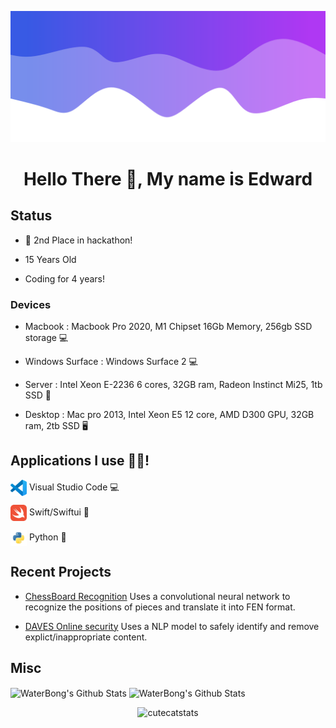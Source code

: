![Header](./header.png)

<h1 align="center"> Hello There 👋, My name is Edward </h1>

## Status

* 🌱 2nd Place in hackathon!

* 15 Years Old

* Coding for 4 years!

### Devices

* Macbook : Macbook Pro 2020, M1 Chipset 16Gb Memory, 256gb SSD storage 💻

* Windows Surface : Windows Surface 2 💻

* Server : Intel Xeon E-2236 6 cores, 32GB ram, Radeon Instinct Mi25, 1tb SSD 💾

* Desktop : Mac pro 2013, Intel Xeon E5 12 core, AMD D300 GPU, 32GB ram, 2tb SSD 🖥️

## Applications I use 👨‍💻!

<img align="center" alt="Visual Studio Code" width="26px" src="https://raw.githubusercontent.com/github/explore/80688e429a7d4ef2fca1e82350fe8e3517d3494d/topics/visual-studio-code/visual-studio-code.png" /> Visual Studio Code 💻

<img align="center" alt="Swift" width="26px" src="https://raw.githubusercontent.com/github/explore/80688e429a7d4ef2fca1e82350fe8e3517d3494d/topics/swift/swift.png" /> Swift/Swiftui 📱

<img align="center" alt="Python" width="26px" src="https://raw.githubusercontent.com/github/explore/80688e429a7d4ef2fca1e82350fe8e3517d3494d/topics/python/python.png"/> Python 🚀


## Recent Projects

* [ChessBoard Recognition](https://github.com/WaterBongo/chess.com-Board-To-Fen/) Uses a convolutional neural network to recognize the positions of pieces and translate it into FEN format.

* [DAVES Online security](https://github.com/Rumpkin/DAVES) Uses a NLP model to safely identify and remove explict/inappropriate content.
## Misc

  <img align="center" src="https://github-readme-stats.vercel.app/api?username=WaterBongo&show_icons=true&count_private=true&theme=bear" alt="WaterBong's Github Stats"/>  
  <img align="center" src="https://github-profile-trophy.vercel.app/?username=astriogamer&theme=nord&margin-w=15&margin-h=1&column=6" alt="WaterBong's Github Stats"/>
  <p align="center"> <img src="https://komarev.com/ghpvc/?username=WaterBongo&style=flat-square" alt="cutecatstats" /> </p>

